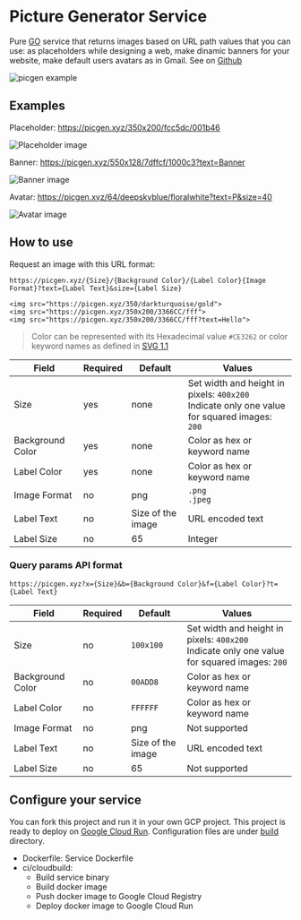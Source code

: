 # Picture Generator Service

Pure [GO](https://golang.org) service that returns images based on URL path values that you can use: as placeholders while designing a web, make dinamic banners for your website, make default users avatars as in Gmail. See on [Github](https://github.com/artefactop/picgen)

![picgen example](https://picgen.xyz/256x158/ce3262/black.png?text=picgen&size=41)

## Examples

Placeholder: https://picgen.xyz/350x200/fcc5dc/001b46

![Placeholder image](https://picgen.xyz/350x200/fcc5dc/001b46)

Banner: https://picgen.xyz/550x128/7dffcf/1000c3?text=Banner

![Banner image](https://picgen.xyz/550x128/7dffcf/1000c3?text=Banner)

Avatar: https://picgen.xyz/64/deepskyblue/floralwhite?text=P&size=40

![Avatar image](https://picgen.xyz/64/deepskyblue/floralwhite?text=P&size=40)


## How to use

Request an image with this URL format:

`https://picgen.xyz/{Size}/{Background Color}/{Label Color}{Image Format}?text={Label Text}&size={Label Size}`

```
<img src="https://picgen.xyz/350/darkturquoise/gold">
<img src="https://picgen.xyz/350x200/3366CC/fff">
<img src="https://picgen.xyz/350x200/3366CC/fff?text=Hello">
```

> Color can be represented with its Hexadecimal value `#CE3262` or color keyword names as defined in [SVG 1.1](https://www.w3.org/TR/2003/REC-SVG11-20030114/types.html#ColorKeywords)

| Field  | Required | Default | Values |
|---|---|---|---|
| Size | yes  | none | Set width and height in pixels: `400x200`<br> Indicate only one value for squared images: `200` |
| Background Color   | yes  | none  | Color as hex or keyword name |
| Label Color  | yes | none | Color as hex or keyword name |
| Image Format | no  | png  | `.png` <br> `.jpeg` |
| Label Text   | no  | Size of the image  | URL encoded text  |
| Label Size   | no  | 65   | Integer |

### Query params API format

`https://picgen.xyz?x={Size}&b={Background Color}&f={Label Color}?t={Label Text}`

| Field  | Required | Default | Values |
|---|---|---|---|
| Size | no  | `100x100` | Set width and height in pixels: `400x200`<br> Indicate only one value for squared images: `200` |
| Background Color   | no  | `00ADD8`  | Color as hex or keyword name |
| Label Color  | no | `FFFFFF` | Color as hex or keyword name |
| Image Format | no  | png  | Not supported |
| Label Text   | no  | Size of the image  | URL encoded text  |
| Label Size   | no  | 65   | Not supported |

## Configure your service

You can fork this project and run it in your own GCP project. 
This project is ready to deploy on [Google Cloud Run](https://cloud.google.com/run). Configuration files are under [build](https://github.com/artefactop/picgen/tree/master/build) directory.

- Dockerfile: Service Dockerfile 
- ci/cloudbuild: 
    - Build service binary
    - Build docker image
    - Push docker image to Google Cloud Registry
    - Deploy docker image to Google Cloud Run
